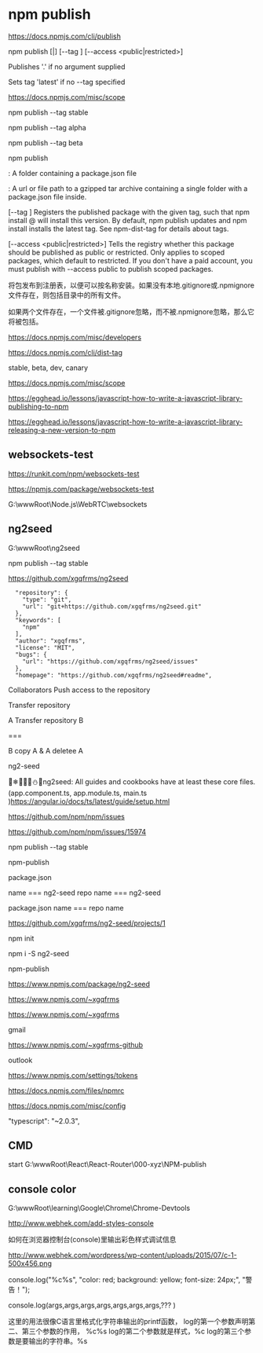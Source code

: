 # npm publish


https://docs.npmjs.com/cli/publish


npm publish [<tarball>|<folder>] [--tag <tag>] [--access <public|restricted>]

Publishes '.' if no argument supplied

Sets tag 'latest' if no --tag specified


https://docs.npmjs.com/misc/scope



npm publish --tag stable


npm publish --tag alpha

npm publish --tag beta

npm publish


<folder>: A folder containing a package.json file

<tarball>: A url or file path to a gzipped tar archive containing a single folder with a package.json file inside.

[--tag <tag>] Registers the published package with the given tag, such that npm install <name>@<tag> will install this version. By default, npm publish updates and npm install installs the latest tag. See npm-dist-tag for details about tags.

[--access <public|restricted>] Tells the registry whether this package should be published as public or restricted. Only applies to scoped packages, which default to restricted. If you don't have a paid account, you must publish with --access public to publish scoped packages.






将包发布到注册表，以便可以按名称安装。如果没有本地.gitignore或.npmignore文件存在，则包括目录中的所有文件。

如果两个文件存在，一个文件被.gitignore忽略，而不被.npmignore忽略，那么它将被包括。


https://docs.npmjs.com/misc/developers





https://docs.npmjs.com/cli/dist-tag



stable, beta, dev, canary


https://docs.npmjs.com/misc/scope








https://egghead.io/lessons/javascript-how-to-write-a-javascript-library-publishing-to-npm


https://egghead.io/lessons/javascript-how-to-write-a-javascript-library-releasing-a-new-version-to-npm



## websockets-test

https://runkit.com/npm/websockets-test

https://npmjs.com/package/websockets-test



G:\wwwRoot\Node.js\WebRTC\websockets











## ng2seed


G:\wwwRoot\ng2seed


npm publish --tag stable





https://github.com/xgqfrms/ng2seed

```
  "repository": {
    "type": "git",
    "url": "git+https://github.com/xgqfrms/ng2seed.git"
  },
  "keywords": [
    "npm"
  ],
  "author": "xgqfrms",
  "license": "MIT",
  "bugs": {
    "url": "https://github.com/xgqfrms/ng2seed/issues"
  },
  "homepage": "https://github.com/xgqfrms/ng2seed#readme",
```





Collaborators Push access to the repository


Transfer repository



A Transfer repository B

===

B copy A & A deletee A







ng2-seed

🎅❄🎄🎁🔀⛄🔔ng2seed: All guides and cookbooks have at least these core files. (app.component.ts, app.module.ts, main.ts )https://angular.io/docs/ts/latest/guide/setup.html




https://github.com/npm/npm/issues




https://github.com/npm/npm/issues/15974





npm publish --tag stable


















npm-publish

package.json

name === ng2-seed
repo name === ng2-seed




package.json name === repo name

https://github.com/xgqfrms/ng2-seed/projects/1




npm init


npm i -S ng2-seed





npm-publish


https://www.npmjs.com/package/ng2-seed



https://www.npmjs.com/~xgqfrms











https://www.npmjs.com/~xgqfrms

gmail


https://www.npmjs.com/~xgqfrms-github

outlook


https://www.npmjs.com/settings/tokens


https://docs.npmjs.com/files/npmrc

https://docs.npmjs.com/misc/config






"typescript": "~2.0.3",






## CMD


start G:\wwwRoot\React\React-Router\000-xyz\NPM-publish

















## console color

G:\wwwRoot\learning\Google\Chrome\Chrome-Devtools



http://www.webhek.com/add-styles-console

如何在浏览器控制台(console)里输出彩色样式调试信息

http://www.webhek.com/wordpress/wp-content/uploads/2015/07/c-1-500x456.png



console.log("%c%s", "color: red; background: yellow; font-size: 24px;", "警告！");

console.log(args,args,args,args,args,args,args,??? )



这里的用法很像C语言里格式化字符串输出的printf函数，
log的第一个参数声明第二、第三个参数的作用， %c%s
log的第二个参数就是样式，%c
log的第三个参数是要输出的字符串。%s

